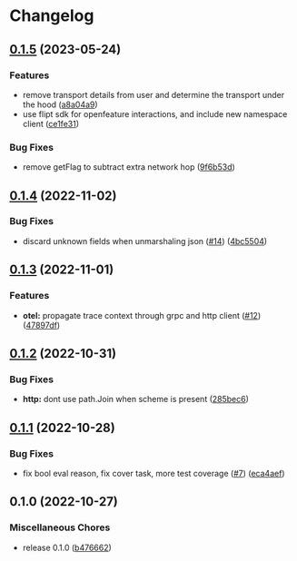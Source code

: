 # Changelog

## [0.1.5](https://github.com/flipt-io/flipt-openfeature-provider-go/compare/v0.1.4...v0.1.5) (2023-05-24)

### Features

* remove transport details from user and determine the transport under the hood ([a8a04a9](https://github.com/flipt-io/flipt-openfeature-provider-go/commit/a8a04a9fff502089a310ad6fce11ef777a3d6af5))
* use flipt sdk for openfeature interactions, and include new namespace client ([ce1fe31](https://github.com/flipt-io/flipt-openfeature-provider-go/commit/ce1fe31ae0b0ac9b37ffdde32a9ceb79c9d0d2c6))

### Bug Fixes

* remove getFlag to subtract extra network hop ([9f6b53d](https://github.com/flipt-io/flipt-openfeature-provider-go/commit/9f6b53d0aaf408d5b00146379b79101d2402155d))

## [0.1.4](https://github.com/flipt-io/flipt-openfeature-provider-go/compare/v0.1.3...v0.1.4) (2022-11-02)

### Bug Fixes

* discard unknown fields when unmarshaling json ([#14](https://github.com/flipt-io/flipt-openfeature-provider-go/issues/14)) ([4bc5504](https://github.com/flipt-io/flipt-openfeature-provider-go/commit/4bc55047454d03bc2f40e595899f36f5fde7c7b2))

## [0.1.3](https://github.com/flipt-io/flipt-openfeature-provider-go/compare/v0.1.2...v0.1.3) (2022-11-01)

### Features

* **otel:** propagate trace context through grpc and http client ([#12](https://github.com/flipt-io/flipt-openfeature-provider-go/issues/12)) ([47897df](https://github.com/flipt-io/flipt-openfeature-provider-go/commit/47897dfffdb1b62677399d35e129d02b1ea359e9))

## [0.1.2](https://github.com/flipt-io/flipt-openfeature-provider-go/compare/v0.1.1...v0.1.2) (2022-10-31)

### Bug Fixes

* **http:** dont use path.Join when scheme is present ([285bec6](https://github.com/flipt-io/flipt-openfeature-provider-go/commit/285bec60cbe4bf80ad1f111af60f21a5f39817b0))

## [0.1.1](https://github.com/flipt-io/flipt-openfeature-provider-go/compare/v0.1.0...v0.1.1) (2022-10-28)

### Bug Fixes

* fix bool eval reason, fix cover task, more test coverage ([#7](https://github.com/flipt-io/flipt-openfeature-provider-go/issues/7)) ([eca4aef](https://github.com/flipt-io/flipt-openfeature-provider-go/commit/eca4aefd2bab5188829e7bfde5c0d8234ecccb2b))

## 0.1.0 (2022-10-27)

### Miscellaneous Chores

* release 0.1.0 ([b476662](https://github.com/flipt-io/flipt-openfeature-provider-go/commit/b4766629c66465ffb9a710e4b2158a6cedea93f1))
